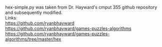 hex-simple.py was taken from Dr. Hayward's cmput 355 github repository and subsequently modified.  
Links:  
  https://github.com/ryanbhayward  
  https://github.com/ryanbhayward/games-puzzles-algorithms  
  https://github.com/ryanbhayward/games-puzzles-algorithms/tree/master/hex

